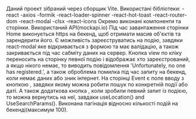 Даний проект зібраний через сборщик Vite.
Використані бібліотеки:
-react
-axios
-formik
-react-loader-spinner
-react-hot-toast
-react-router-dom
-react-modal
-clsx
-react-icons
Окремо виконані компоненти та сторінки.
Використаний API(mockapi.io)
Під час завантаження сторінки Home виконується https на бекенд, щоб отримати масив об'єктів та зарендерити його.
Є можливість зареєструватись на подію, завдяки react-modal яке відкривається з формою та має валідацію, а також закривається під час сабміту даних на сервер.
Кнопка view по кліку переносить на сторінку певної подію і відображає хто зареєстрований, а якщо нікого немає, то виводить повідомлення 'Unfortunately, no one has registered.', а також оброблема помилка під час запиту на бекенд, коли немає даних або зник інтернет.
На сторінці Event є поле вводу з кнопкою , завдяки якому можна робити пошук по конкретній події або даті. А також додаткова кнопка , коли зробили певний запит із подією, то можна вернутись на неї, завдаки useLocation() and UseSearchParams().
Виконана пагінація відносно кількості подій на бекенді(максимум 100).
